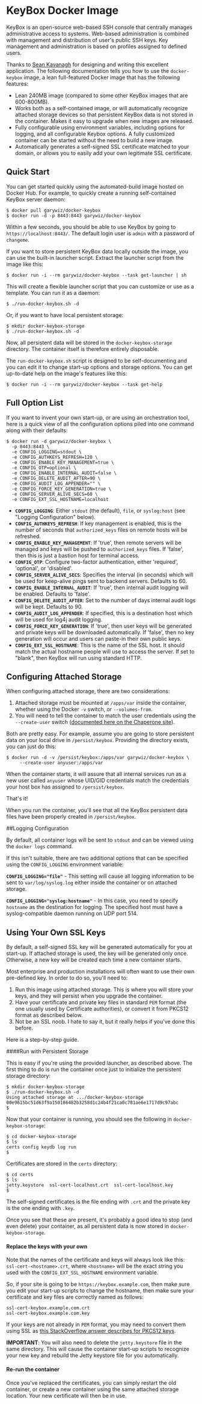 # KeyBox Docker Image

KeyBox is an open-source web-based SSH console that centrally manages administrative access to systems. Web-based administration is combined with management and distribution of user's public SSH keys. Key management and administration is based on profiles assigned to defined users.

Thanks to [Sean Kavanagh](https://github.com/skavanagh) for designing and writing this excellent application.    The following documentation tells you how to use the `docker-keybox` image, a lean full-featured Docker image that has the following features:

* Lean 240MB image (compared to some other KeyBox images that are 600-800MB).
* Works both as a self-contained image, or will automatically recognize attached storage devices so that persistent KeyBox data is not stored in the container.  Makes it easy to upgrade when new images are released.
*  Fully configurable using environment variables, including options for logging, and all configurable Keybox options.  A fully customized container can be started without the need to build a new image.
* Automatically generates a self-signed SSL certificate matched to your domain, or allows you to easily add your own legitimate SSL certificate.

## Quick Start

You can get started quickly using the automated-build image hosted on Docker Hub.  For example, to quickly create a running self-contained KeyBox server daemon:

    $ docker pull garywiz/docker-keybox
    $ docker run -d -p 8443:8443 garywiz/docker-keybox

Within a few seconds, you should be able to use KeyBox by going to `https://localhost:8443/`.    The default login user is `admin` with a password of `changeme`.

If you want to store persistent KeyBox data locally outside the image, you can use the built-in launcher script.   Extract the launcher script from the image like this:

    $ docker run -i --rm garywiz/docker-keybox --task get-launcher | sh

This will create a flexible launcher script that you can customize or use as a template.  You can run it as a daemon:

    $ ./run-docker-keybox.sh -d

Or, if you want to have local persistent storage:

    $ mkdir docker-keybox-storage
    $ ./run-docker-keybox.sh -d

Now, all persistent data will be stored in the `docker-keybox-storage` directory.  The container itself is therefore entirely disposable.

The `run-docker-keybox.sh` script is designed to be self-documenting and you can edit it to change start-up options and storage options.  You can get up-to-date help on the image's features like this:

    $ docker run -i --rm garywiz/docker-keybox --task get-help

## Full Option List

If you want to invent your own start-up, or are using an orchestration tool, here is a quick view of all the configuration options piled into one command along with their defaults:

    $ docker run -d garywiz/docker-keybox \
      -p 8443:8443 \
      -e CONFIG_LOGGING=stdout \
      -e CONFIG_AUTHKEYS_REFRESH=120 \
      -e CONFIG_ENABLE_KEY_MANAGEMENT=true \
      -e CONFIG_OTP=optional \
      -e CONFIG_ENABLE_INTERNAL_AUDIT=false \
      -e CONFIG_DELETE_AUDIT_AFTER=90 \
      -e CONFIG_AUDIT_LOG_APPENDER="" \
      -e CONFIG_FORCE_KEY_GENERATION=true \
      -e CONFIG_SERVER_ALIVE_SECS=60 \
      -e CONFIG_EXT_SSL_HOSTNAME=localhost

* **`CONFIG_LOGGING`**: Either `stdout` (the default), `file`, or `syslog:host` (see "Logging Configuration" below).
* **`CONFIG_AUTHKEYS_REFRESH`**: If key management is enabled, this is the number of seconds that `authorized_keys` files on remote hosts will be refreshed.
* **`CONFIG_ENABLE_KEY_MANAGEMENT`**: If 'true', then remote servers will be managed and keys will be pushed to `authorized_keys` files.  If 'false', then this is just a bastion host for terminal access.
* **`CONFIG_OTP`**: Configure two-factor authentication, either 'required', 'optional', or 'disabled'.
* **`CONFIG_SERVER_ALIVE_SECS`**: Specifies the interval (in seconds) which will be used for keep-alive pings sent to backend servers.  Defaults to 60.
* **`CONFIG_ENABLE_INTERNAL_AUDIT`**: If 'true', then internal audit logging will be enabled.  Defaults to 'false'.
* **`CONFIG_DELETE_AUDIT_AFTER`**: Set to the number of days internal audit logs will be kept.  Defaults to 90.
* **`CONFIG_AUDIT_LOG_APPENDER`**: If specified, this is a destination host which will be used for log4j audit logging.
* **`CONFIG_FORCE_KEY_GENERATION`**: If 'true', then user keys will be generated and private keys will be downloaded automatically.  If 'false', then no key generation will occur and users can paste-in their own public keys.
* **`CONFIG_EXT_SSL_HOSTNAME`**: This is the name of the SSL host.  It should match the actual hostname people will use to access the server.  If set to "blank", then KeyBox will run using standard HTTP.

## Configuring Attached Storage

When configuring attached storage, there are two considerations:

1.  Attached storage must be mounted at `/apps/var` inside the container, whether using the Docker `-v` switch, or `--volumes-from`.
2. You will need to tell the container to match the user credentials using the `--create-user` switch ([documented here on the Chaperone site](http://garywiz.github.io/chaperone/ref/command-line.html#option-create-user)).

Both are pretty easy.  For example, assume you are going to store persistent data on your local drive in `/persist/keybox`.   Providing the directory exists, you can just do this:

    $ docker run -d -v /persist/keybox:/apps/var garywiz/docker-keybox \
         --create-user anyuser:/apps/var

When the container starts, it will assure that all internal services run as a new user called `anyuser` whose UID/GID credentials match the credentials your host box has assigned to `/persist/keybox`.

That's it!

When you run the container, you'll see that all the KeyBox persistent data files have been properly created in `/persist/keybox`.

##Logging Configuration

By default, all container logs will be sent to `stdout` and can be viewed using the `docker logs` command.

If this isn't suitable, there are two additional options that can be specified using the `CONFIG_LOGGING` environment variable:

**`CONFIG_LOGGING="file"`** - This setting will cause all logging information to be sent to `var/log/syslog.log` either inside the container or on attached storage.

**`CONFIG_LOGGING="syslog:hostname"`** - In this case, you need to specify `hostname` as the destination for logging.  The specified host must have a syslog-compatible daemon running on UDP port 514.

## Using Your Own SSL Keys

By default, a self-signed SSL key will be generated automatically for you at start-up.  If attached storage is used, the key will be generated only once.  Otherwise, a new key will be created each time a new container starts.

Most enterprise and production installations will often want to use their own pre-defined key.  In order to do so, you'll need to:

1.  Run this image using attached storage.  This is where you will store your keys, and they will persist when you upgrade the container.
2. Have your certificate and private key files in standard `PEM` format (the one usually used by Certificate authorities), or convert it from PKCS12 format as described below.
3. Not be an SSL noob.  I hate to say it, but it really helps if you've done this before.

Here is a step-by-step guide.

####Run with Persistent Storage

This is easy if you're using the provided launcher, as described above.  The first thing to do is run the container once just to initialize the persistent storage directory:

    $ mkdir docker-keybox-storage
	$ ./run-docker-keybox.sh -d
    Using attached storage at .../docker-keybox-storage
    00e9615bc51d63f9a150186482b3258d1c24b4f21ca0c781ae6e1717d9c97abc
    $

Now that your container is running, you should see the following in `docker-keybox-storage`:

    $ cd docker-keybox-storage
    $ ls
    certs config keydb log run
    $

Certificates are stored in the `certs` directory:

    $ cd certs
    $ ls
    jetty.keystore  ssl-cert-localhost.crt  ssl-cert-localhost.key
    $

The self-signed certificates is the file ending with `.crt` and the private key is the one ending with `.key`.

Once you see that these are present, it's probably a good idea to stop (and even delete) your container, as all persistent data is now stored in `docker-keybox-storage`.

#### Replace the keys with your own

Note that the names of the certificate and keys will always look like this: `ssl-cert-<hostname>.crt`, where `<hostname>` will be the exact string you used with the `CONFIG_EXT_SSL_HOSTNAME` environment variable. 

So, if your site is going to be `https://keybox.example.com`, then make sure you edit your start-up scripts to change the hostname, then make sure your certificate and key files are correctly named as follows:

    ssl-cert-keybox.example.com.crt
    ssl-cert-keybox.example.com.key

If your keys are not already in `PEM` format, you may need to convert them using SSL as [this StackOverflow answer describes for PKCS12 keys](http://stackoverflow.com/questions/15144046/need-help-converting-p12-certificate-into-pem-using-openssl).

**IMPORTANT**: You will also need to delete the `jetty.keystore` file in the same directory.   This will cause the container start-up scripts to recognize your new key and rebuild the Jetty keystore file for you automatically.

#### Re-run the container

Once you've replaced the certificates, you can simply restart the old container, or create a new container using the same attached storage location.  Your new certificate will then be in use.
